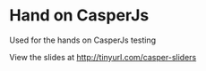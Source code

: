 Hand on CasperJs
================

Used for the hands on CasperJs testing

View the slides at http://tinyurl.com/casper-sliders
